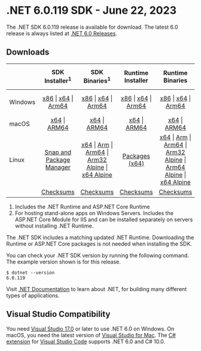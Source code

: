 # .NET 6.0.119 SDK - June 22, 2023

The .NET SDK 6.0.119 release is available for download. The latest 6.0 release is always listed at [.NET 6.0 Releases](../README.md).

## Downloads

|           | SDK Installer<sup>1</sup>                        | SDK Binaries<sup>1</sup>                 | Runtime Installer                                        | Runtime Binaries                                 | ASP.NET Core Runtime           |Windows Desktop Runtime          |
| --------- | :------------------------------------------:     | :----------------------:                 | :---------------------------:                            | :-------------------------:                      | :-----------------:            | :-----------------:            |
| Windows   | [x86][dotnet-sdk-win-x86.exe] \| [x64][dotnet-sdk-win-x64.exe] \| [Arm64][dotnet-sdk-win-arm64.exe] | [x86][dotnet-sdk-win-x86.zip] \| [x64][dotnet-sdk-win-x64.zip] \|  [Arm64][dotnet-sdk-win-arm64.zip] | [x86][dotnet-runtime-win-x86.exe] \| [x64][dotnet-runtime-win-x64.exe] \| [Arm64][dotnet-runtime-win-arm64.exe] | [x86][dotnet-runtime-win-x86.zip] \| [x64][dotnet-runtime-win-x64.zip] \| [Arm64][dotnet-runtime-win-arm64.zip] | [x86][aspnetcore-runtime-win-x86.exe] \| [x64][aspnetcore-runtime-win-x64.exe] \|<br/> [Hosting Bundle][dotnet-hosting-win.exe]<sup>2</sup> | [x86][windowsdesktop-runtime-win-x86.exe] \| [x64][windowsdesktop-runtime-win-x64.exe] \| [Arm64][windowsdesktop-runtime-win-arm64.exe] |
| macOS     | [x64][dotnet-sdk-osx-x64.pkg] \| [ARM64][dotnet-sdk-osx-arm64.pkg] | [x64][dotnet-sdk-osx-x64.tar.gz] \| [ARM64][dotnet-sdk-osx-arm64.tar.gz]  | [x64][dotnet-runtime-osx-x64.pkg] \| [ARM64][dotnet-runtime-osx-arm64.pkg] | [x64][dotnet-runtime-osx-x64.tar.gz] \| [ARM64][dotnet-runtime-osx-arm64.tar.gz]| [x64][aspnetcore-runtime-osx-x64.tar.gz] \| [ARM64][aspnetcore-runtime-osx-arm64.tar.gz] | - |<sup>1</sup>
| Linux     |  [Snap and Package Manager](../install-linux.md)  | [x64][dotnet-sdk-linux-x64.tar.gz] \| [Arm][dotnet-sdk-linux-arm.tar.gz]  \| [Arm64][dotnet-sdk-linux-arm64.tar.gz] \| [Arm32 Alpine][dotnet-sdk-linux-musl-arm.tar.gz]  \| [x64 Alpine][dotnet-sdk-linux-musl-x64.tar.gz] | [Packages (x64)][linux-packages] | [x64][dotnet-runtime-linux-x64.tar.gz] \| [Arm][dotnet-runtime-linux-arm.tar.gz] \| [Arm64][dotnet-runtime-linux-arm64.tar.gz] \| [Arm32 Alpine][dotnet-runtime-linux-musl-arm.tar.gz] \| [Arm64 Alpine][dotnet-runtime-linux-musl-arm64.tar.gz] \| [x64 Alpine][dotnet-runtime-linux-musl-x64.tar.gz]  | [x64][aspnetcore-runtime-linux-x64.tar.gz]<sup>1</sup>  \| [Arm][aspnetcore-runtime-linux-arm.tar.gz]<sup>1</sup> \| [Arm64][aspnetcore-runtime-linux-arm64.tar.gz]<sup>1</sup> \| [x64 Alpine][aspnetcore-runtime-linux-musl-x64.tar.gz] | - | <sup>1</sup> |
|  | [Checksums][checksums-sdk]                             | [Checksums][checksums-sdk]                                      | [Checksums][checksums-runtime]                             | [Checksums][checksums-runtime]  | [Checksums][checksums-runtime]  | [Checksums][checksums-runtime]

1. Includes the .NET Runtime and ASP.NET Core Runtime
2. For hosting stand-alone apps on Windows Servers. Includes the ASP.NET Core Module for IIS and can be installed separately on servers without installing .NET Runtime.

The .NET SDK includes a matching updated .NET Runtime. Downloading the Runtime or ASP.NET Core packages is not needed when installing the SDK.

You can check your .NET SDK version by running the following command. The example version shown is for this release.

```console
$ dotnet --version
6.0.119
```

Visit [.NET Documentation](https://learn.microsoft.com/dotnet/core/) to learn about .NET, for building many different types of applications.

## Visual Studio Compatibility

You need [Visual Studio 17.0](https://visualstudio.microsoft.com) or later to use .NET 6.0 on Windows. On macOS, you need the latest version of [Visual Studio for Mac](https://visualstudio.microsoft.com/vs/mac/). The [C# extension](https://code.visualstudio.com/docs/languages/dotnet) for [Visual Studio Code](https://code.visualstudio.com/) supports .NET 6.0 and C# 10.0.

[blob-runtime]: https://builds.dotnet.microsoft.com/dotnet/Runtime/
[blob-sdk]: https://builds.dotnet.microsoft.com/dotnet/Sdk/
[release-notes]: 6.0.119.md

[checksums-runtime]: https://builds.dotnet.microsoft.com/dotnet/checksums/6.0.19-sha.txt
[checksums-sdk]: https://builds.dotnet.microsoft.com/dotnet/checksums/6.0.19-sha.txt

[linux-install]: https://learn.microsoft.com/dotnet/core/install/linux

[dotnet-blog]:  https://devblogs.microsoft.com/dotnet/june-2023-updates/
[aspnet-blog]: https://devblogs.microsoft.com/dotnet/announcing-asp-net-core-in-net-6/
[maui-blog]: https://devblogs.microsoft.com/dotnet/update-on-dotnet-maui/
[linux-packages]: ../install-linux.md

[//]: # ( Runtime 6.0.19)
[dotnet-runtime-linux-arm.tar.gz]: https://download.visualstudio.microsoft.com/download/pr/9dc8a595-02f9-4b64-8cae-64e0ffe796b1/72a09d9ffa2c262d3c25869d58139c50/dotnet-runtime-6.0.19-linux-arm.tar.gz
[dotnet-runtime-linux-arm64.tar.gz]: https://download.visualstudio.microsoft.com/download/pr/5428b024-2cca-483c-b103-429b04611e0c/8db2a6abdd0abbb00714d700e8acccd8/dotnet-runtime-6.0.19-linux-arm64.tar.gz
[dotnet-runtime-linux-musl-arm.tar.gz]: https://download.visualstudio.microsoft.com/download/pr/4631c3dc-6d9a-4bf8-9330-daa3b4d27c61/0767424e61f009bb732c5393aff8e68c/dotnet-runtime-6.0.19-linux-musl-arm.tar.gz
[dotnet-runtime-linux-musl-arm64.tar.gz]: https://download.visualstudio.microsoft.com/download/pr/7f428c2d-da2f-4e9e-b31d-01ecdb4d5b3d/b89c587ad37ae0e7c0c0dd7824864a30/dotnet-runtime-6.0.19-linux-musl-arm64.tar.gz
[dotnet-runtime-linux-musl-x64.tar.gz]: https://download.visualstudio.microsoft.com/download/pr/4780d634-1f74-4b40-8e3d-b96a1a9d5d53/24e802749d95e554853f2faf108a1a2e/dotnet-runtime-6.0.19-linux-musl-x64.tar.gz
[dotnet-runtime-linux-x64.tar.gz]: https://download.visualstudio.microsoft.com/download/pr/59b2fb63-9075-4ee8-9120-d6d048226aa0/fe92c70fec406174fa2585c9b668900b/dotnet-runtime-6.0.19-linux-x64.tar.gz
[dotnet-runtime-osx-arm64.pkg]: https://download.visualstudio.microsoft.com/download/pr/8cd3fd9e-2c74-4315-b4e3-0906a03d7a5c/2c46a2a3a2329d1bfd79cbb70bbdc745/dotnet-runtime-6.0.19-osx-arm64.pkg
[dotnet-runtime-osx-arm64.tar.gz]: https://download.visualstudio.microsoft.com/download/pr/9e22fdfd-02df-4b83-ae80-933ab45da241/678caea6e30c0c4673f398cd42288f2f/dotnet-runtime-6.0.19-osx-arm64.tar.gz
[dotnet-runtime-osx-x64.pkg]: https://download.visualstudio.microsoft.com/download/pr/a2b0f1f9-40e3-44e1-b6b9-540c6ad255ec/e4653ed21ab749761efba07725d8f75a/dotnet-runtime-6.0.19-osx-x64.pkg
[dotnet-runtime-osx-x64.tar.gz]: https://download.visualstudio.microsoft.com/download/pr/a9559a9f-3e72-4fde-bc55-b5fd2260ad5f/f501dba0830e7cfdbf73c7d9780abaac/dotnet-runtime-6.0.19-osx-x64.tar.gz
[dotnet-runtime-win-arm64.exe]: https://download.visualstudio.microsoft.com/download/pr/88bca6d6-e24d-4364-b4ac-7f4e4455f316/bdf7bdc5a28a186c6c60fdcf8c427bc2/dotnet-runtime-6.0.19-win-arm64.exe
[dotnet-runtime-win-arm64.zip]: https://download.visualstudio.microsoft.com/download/pr/d755fd4f-76b5-4d1e-81f2-e8c9ebd17ca4/2937ddb3d0cdf26e8848ef06fae5e2fc/dotnet-runtime-6.0.19-win-arm64.zip
[dotnet-runtime-win-x64.exe]: https://download.visualstudio.microsoft.com/download/pr/7bb7f85b-9bf0-4c6f-b3e4-a3832720f162/73e280cfd7f686c34748e0bf98d879c7/dotnet-runtime-6.0.19-win-x64.exe
[dotnet-runtime-win-x64.zip]: https://download.visualstudio.microsoft.com/download/pr/58015aef-fae1-4dbc-9fb4-7c235788dad1/04539902bbd6cdffcefe562468475621/dotnet-runtime-6.0.19-win-x64.zip
[dotnet-runtime-win-x86.exe]: https://download.visualstudio.microsoft.com/download/pr/6b04af90-1760-4f04-93bc-548cc03f1d4b/1479bfb3a68bd45bdce774e18449fe6c/dotnet-runtime-6.0.19-win-x86.exe
[dotnet-runtime-win-x86.zip]: https://download.visualstudio.microsoft.com/download/pr/3147c711-9d16-4bf0-9f67-e34df5290fba/8645ee7ba2a607e7f286c933414d651e/dotnet-runtime-6.0.19-win-x86.zip

[//]: # ( WindowsDesktop 6.0.19)
[windowsdesktop-runtime-win-arm64.exe]: https://download.visualstudio.microsoft.com/download/pr/84d9dca1-78f0-4f4f-b9ff-313beaf5873d/43b7293b597cbb02d112709810766a50/windowsdesktop-runtime-6.0.19-win-arm64.exe
[windowsdesktop-runtime-win-arm64.zip]: https://download.visualstudio.microsoft.com/download/pr/40e3c6f8-1743-4577-a561-2639b81ef98e/64a7cc22c13620c9291562330871a3ac/windowsdesktop-runtime-6.0.19-win-arm64.zip
[windowsdesktop-runtime-win-x64.exe]: https://download.visualstudio.microsoft.com/download/pr/30841ca9-5538-40c3-9022-d1ba1e69f6e8/aa94715bc3d74ee0b2e27de757ef0cdb/windowsdesktop-runtime-6.0.19-win-x64.exe
[windowsdesktop-runtime-win-x64.zip]: https://download.visualstudio.microsoft.com/download/pr/9de1b638-6a4c-48b6-ac5d-13571defc5fd/9361bcd30e8935f89fbe629574a932e5/windowsdesktop-runtime-6.0.19-win-x64.zip
[windowsdesktop-runtime-win-x86.exe]: https://download.visualstudio.microsoft.com/download/pr/1a0e6cd8-4c5b-4a25-8da6-6985792c5cad/aea270b977828772087496b7b073f383/windowsdesktop-runtime-6.0.19-win-x86.exe
[windowsdesktop-runtime-win-x86.zip]: https://download.visualstudio.microsoft.com/download/pr/e70f3c3a-6bd7-44a4-999e-1fd46483c930/8640bc06ad2d699672bc56d070c248e9/windowsdesktop-runtime-6.0.19-win-x86.zip

[//]: # ( ASP 6.0.19)
[aspnetcore-runtime-linux-arm.tar.gz]: https://download.visualstudio.microsoft.com/download/pr/f33d9dc8-1f77-48dc-89f5-8f691038d629/90926d8575953228ee5271530e08b595/aspnetcore-runtime-6.0.19-linux-arm.tar.gz
[aspnetcore-runtime-linux-arm64.tar.gz]: https://download.visualstudio.microsoft.com/download/pr/86b5e7ea-d316-4b44-a543-95cbfeafadd9/7e7b8ed4c007d9290c2099b5bcd144af/aspnetcore-runtime-6.0.19-linux-arm64.tar.gz
[aspnetcore-runtime-linux-musl-arm.tar.gz]: https://download.visualstudio.microsoft.com/download/pr/f77f31ba-21d4-4046-82ba-e1a11a61a544/646f48aea6c74b7b5d1f01b4467df073/aspnetcore-runtime-6.0.19-linux-musl-arm.tar.gz
[aspnetcore-runtime-linux-musl-arm64.tar.gz]: https://download.visualstudio.microsoft.com/download/pr/c5141d1f-21ea-44ee-a145-8d9100b8fdba/a2a249684271a9b06a34a6bf5bf17c92/aspnetcore-runtime-6.0.19-linux-musl-arm64.tar.gz
[aspnetcore-runtime-linux-musl-x64.tar.gz]: https://download.visualstudio.microsoft.com/download/pr/2849b6c4-9083-4642-897b-3be1e801b2b7/618b0bad6d79c1d355b8146243b320fe/aspnetcore-runtime-6.0.19-linux-musl-x64.tar.gz
[aspnetcore-runtime-linux-x64.tar.gz]: https://download.visualstudio.microsoft.com/download/pr/fb0913f6-79a8-40b6-b604-bda42b60d0c2/eb98e78d3d75c16326a54cd0277b5406/aspnetcore-runtime-6.0.19-linux-x64.tar.gz
[aspnetcore-runtime-osx-arm64.tar.gz]: https://download.visualstudio.microsoft.com/download/pr/af7c7c1e-4bcc-494e-b454-fcca9577426f/53d486a54766bc79208f72bb60beda29/aspnetcore-runtime-6.0.19-osx-arm64.tar.gz
[aspnetcore-runtime-osx-x64.tar.gz]: https://download.visualstudio.microsoft.com/download/pr/ff5fcf0c-64a2-4b7c-a406-06ac6e0369ec/7edc4ca9309235eb554cfd580aa6ca37/aspnetcore-runtime-6.0.19-osx-x64.tar.gz
[aspnetcore-runtime-win-arm64.zip]: https://download.visualstudio.microsoft.com/download/pr/11e186bf-c8ad-460d-92d9-d8dacb5196dc/92b79b009fadcebb4c4190cacf51ca87/aspnetcore-runtime-6.0.19-win-arm64.zip
[aspnetcore-runtime-win-x64.exe]: https://download.visualstudio.microsoft.com/download/pr/1cda6855-cc0d-44fa-9f02-250d306b4216/6ca1bcf300507edfa2036f91c1545b11/aspnetcore-runtime-6.0.19-win-x64.exe
[aspnetcore-runtime-win-x64.zip]: https://download.visualstudio.microsoft.com/download/pr/89d0c41b-b6af-4ac7-8317-7cac46228b43/64d3662e38107f573c1283c976ddaaed/aspnetcore-runtime-6.0.19-win-x64.zip
[aspnetcore-runtime-win-x86.exe]: https://download.visualstudio.microsoft.com/download/pr/599e1299-1f44-480e-be40-2dd660cb3fe2/83075b238d26aac63519fad9b01002c8/aspnetcore-runtime-6.0.19-win-x86.exe
[aspnetcore-runtime-win-x86.zip]: https://download.visualstudio.microsoft.com/download/pr/c19b7e9b-9a7d-4018-88c1-672850bbc02c/71d8d9621113e8c12dadf8d9c4f1382c/aspnetcore-runtime-6.0.19-win-x86.zip
[dotnet-hosting-win.exe]: https://download.visualstudio.microsoft.com/download/pr/6e855d0c-464a-4ade-b92f-2ba604e68897/cb3b140bdf36b5bc16efc49787028cb8/dotnet-hosting-6.0.19-win.exe

[//]: # ( SDK 6.0.119)
[dotnet-sdk-linux-arm.tar.gz]: https://download.visualstudio.microsoft.com/download/pr/31c417b9-e872-46bf-adb9-f4b7506189a4/4fb48aabf8860209864fc46e9b994c7c/dotnet-sdk-6.0.119-linux-arm.tar.gz
[dotnet-sdk-linux-arm64.tar.gz]: https://download.visualstudio.microsoft.com/download/pr/921cb3f6-622c-42f2-be86-ca1fa1b926b8/a3d6ec5655e13c2ac56b7aee4a44e5aa/dotnet-sdk-6.0.119-linux-arm64.tar.gz
[dotnet-sdk-linux-musl-arm.tar.gz]: https://download.visualstudio.microsoft.com/download/pr/a4569de8-f432-4c46-a4ad-c5908778d6b5/04eaebdff7511c8dbc1e2eeae3c33b2b/dotnet-sdk-6.0.119-linux-musl-arm.tar.gz
[dotnet-sdk-linux-musl-arm64.tar.gz]: https://download.visualstudio.microsoft.com/download/pr/2b9861f4-f3fe-4c4c-8eb7-092839ca07ed/1e91b6998feac8dc35d3f974cb7bd262/dotnet-sdk-6.0.119-linux-musl-arm64.tar.gz
[dotnet-sdk-linux-musl-x64.tar.gz]: https://download.visualstudio.microsoft.com/download/pr/83214a48-7f6d-41b0-acd9-d364cc0099e6/1656ac968994681bbde4ec80f1d11e55/dotnet-sdk-6.0.119-linux-musl-x64.tar.gz
[dotnet-sdk-linux-x64.tar.gz]: https://download.visualstudio.microsoft.com/download/pr/b569a54a-e063-49c3-a00d-17ecb360b5d2/3f67c674345eacac517a698a81d22bed/dotnet-sdk-6.0.119-linux-x64.tar.gz
[dotnet-sdk-osx-arm64.pkg]: https://download.visualstudio.microsoft.com/download/pr/89b76b10-5dfc-44ea-9fdb-4fe1a3cbdba8/2e36121701216a6e5ac0f072aa937430/dotnet-sdk-6.0.119-osx-arm64.pkg
[dotnet-sdk-osx-arm64.tar.gz]: https://download.visualstudio.microsoft.com/download/pr/564b960c-5dc2-4919-9e59-0200126d9267/059ccd490ed3d91bd7e8264d956d321a/dotnet-sdk-6.0.119-osx-arm64.tar.gz
[dotnet-sdk-osx-x64.pkg]: https://download.visualstudio.microsoft.com/download/pr/570f8b57-c648-4efe-8763-6c362468f1fb/e26ea7b69aca72d2e1540896befd81a6/dotnet-sdk-6.0.119-osx-x64.pkg
[dotnet-sdk-osx-x64.tar.gz]: https://download.visualstudio.microsoft.com/download/pr/f84201aa-74a4-4971-878e-2286409b2146/33d0431a9e9af74d6e3c50803a1b1779/dotnet-sdk-6.0.119-osx-x64.tar.gz
[dotnet-sdk-win-arm64.exe]: https://download.visualstudio.microsoft.com/download/pr/877eb20d-dd67-486c-b96c-2f3a6f5da5bd/0ab562b8ff50e0c507746130cd1263b9/dotnet-sdk-6.0.119-win-arm64.exe
[dotnet-sdk-win-arm64.zip]: https://download.visualstudio.microsoft.com/download/pr/bd422dc0-dcd3-4db2-a6ab-408d211dee50/4f651ed38fd9ab665268e14bc4741853/dotnet-sdk-6.0.119-win-arm64.zip
[dotnet-sdk-win-x64.exe]: https://download.visualstudio.microsoft.com/download/pr/bf97c4c1-3dfa-4552-888e-adb8ad3913a9/fa7a670d559034fc359bb3785afd61a0/dotnet-sdk-6.0.119-win-x64.exe
[dotnet-sdk-win-x64.zip]: https://download.visualstudio.microsoft.com/download/pr/3133734a-3969-4368-9941-bf3faef053d0/8e263b885d88683c35029309172069d0/dotnet-sdk-6.0.119-win-x64.zip
[dotnet-sdk-win-x86.exe]: https://download.visualstudio.microsoft.com/download/pr/ad19f8d2-b63b-45ab-9375-b17a2382cf19/df8333b12f95054b1997dc9db71871a3/dotnet-sdk-6.0.119-win-x86.exe
[dotnet-sdk-win-x86.zip]: https://download.visualstudio.microsoft.com/download/pr/bcff58e4-bb3e-4cc9-9a8c-17c2119e6a87/ba0867a533581dc15fd76ee064f54c34/dotnet-sdk-6.0.119-win-x86.zip
